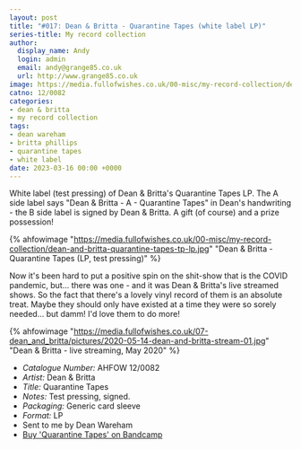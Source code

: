 ```yaml
---
layout: post
title: "#017: Dean & Britta - Quarantine Tapes (white label LP)"
series-title: My record collection
author:
  display_name: Andy
  login: admin
  email: andy@grange85.co.uk
  url: http://www.grange85.co.uk
image: https://media.fullofwishes.co.uk/00-misc/my-record-collection/dean-and-britta-quarantine-tapes-tp-lp.jpg
catno: 12/0082
categories:
- dean & britta
- my record collection
tags:
- dean wareham
- britta phillips
- quarantine tapes
- white label
date: 2023-03-16 00:00 +0000
---
```

White label (test pressing) of Dean & Britta's Quarantine Tapes LP. The A side label says "Dean & Britta - A - Quarantine Tapes" in Dean's handwriting - the B side label is signed by Dean & Britta. A gift (of course) and a prize possession!

{% ahfowimage "https://media.fullofwishes.co.uk/00-misc/my-record-collection/dean-and-britta-quarantine-tapes-tp-lp.jpg" "Dean & Britta - Quarantine Tapes (LP, test pressing)" %}

Now it's been hard to put a positive spin on the shit-show that is the COVID pandemic, but... there was one - and it was Dean & Britta's live streamed shows. So the fact that there's a lovely vinyl record of them is an absolute treat. Maybe they should only have existed at a time they were so sorely needed... but damm! I'd love them to do more!

{% ahfowimage "https://media.fullofwishes.co.uk/07-dean_and_britta/pictures/2020-05-14-dean-and-britta-stream-01.jpg" "Dean & Britta - live streaming, May 2020" %}

 - *Catalogue Number:* AHFOW 12/0082
 - *Artist:* Dean & Britta
 - *Title:* Quarantine Tapes
 - *Notes:* Test pressing, signed.
 - *Packaging:* Generic card sleeve
 - *Format:* LP
 - Sent to me by Dean Wareham
 - [Buy 'Quarantine Tapes' on Bandcamp](https://deanandbritta.bandcamp.com/album/quarantine-tapes)
